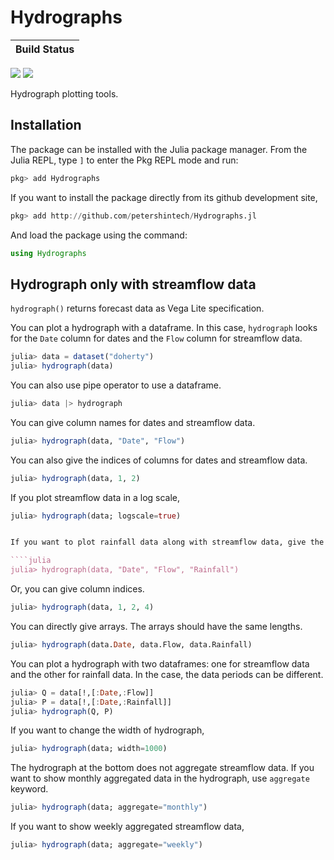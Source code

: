 # Hydrographs

| **Build Status**                                                                                |
|:----------------------------------------------------------------------------------------------- |
 [![][travis-img]][travis-url] [![][codecov-img]][codecov-url]

Hydrograph plotting tools.

## Installation

The package can be installed with the Julia package manager. From the Julia REPL, type `]` to enter the Pkg REPL mode and run:

````julia
pkg> add Hydrographs
````

If you want to install the package directly from its github development site,

````julia
pkg> add http://github.com/petershintech/Hydrographs.jl
````

And load the package using the command:

````julia
using Hydrographs
````

## Hydrograph only with streamflow data

`hydrograph()` returns forecast data as Vega Lite specification.


You can plot a hydrograph with a dataframe.
In this case, `hydrograph` looks for the `Date` column for dates and the `Flow` column for streamflow data.

````julia
julia> data = dataset("doherty")
julia> hydrograph(data)
````

You can also use pipe operator to use a dataframe.

````julia
julia> data |> hydrograph

````

You can give column names for dates and streamflow data.

````julia
julia> hydrograph(data, "Date", "Flow")
````

You can also give the indices of columns for dates and streamflow data.

````julia
julia> hydrograph(data, 1, 2)
````

If you plot streamflow data in a log scale,

````julia
julia> hydrograph(data; logscale=true)


If you want to plot rainfall data along with streamflow data, give the column name as following.

````julia
julia> hydrograph(data, "Date", "Flow", "Rainfall")
````

Or, you can give column indices.

````julia
julia> hydrograph(data, 1, 2, 4)
````

You can directly give arrays. The arrays should have the same lengths.
````julia
julia> hydrograph(data.Date, data.Flow, data.Rainfall)
````

You can plot a hydrograph with two dataframes: one for streamflow data and the other for rainfall data.
In the case, the data periods can be different.

````julia
julia> Q = data[!,[:Date,:Flow]]
julia> P = data[!,[:Date,:Rainfall]]
julia> hydrograph(Q, P)
````

If you want to change the width of hydrograph,

````julia
julia> hydrograph(data; width=1000)
````

The hydrograph at the bottom does not aggregate streamflow data.
If you want to show monthly aggregated data in the hydrograph, use `aggregate` keyword.

````julia
julia> hydrograph(data; aggregate="monthly")
````

If you want to show weekly aggregated streamflow data,

````julia
julia> hydrograph(data; aggregate="weekly")
````

[travis-img]: https://travis-ci.org/petershintech/Hydrographs.jl.svg?branch=master
[travis-url]: https://travis-ci.org/petershintech/Hydrographs.jl

[codecov-img]: https://codecov.io/gh/petershintech/Hydrographs.jl/branch/master/graph/badge.svg
[codecov-url]: https://codecov.io/gh/petershintech/Hydrographs.jl
